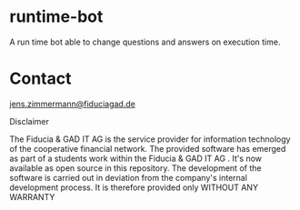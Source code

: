 # runtime-bot
A run time bot able to change questions and answers on execution time.
# Contact
jens.zimmermann@fiduciagad.de

Disclaimer 

The Fiducia & GAD IT AG  is the service provider for information technology of the cooperative financial network. The provided software has emerged as part of a students work within the Fiducia & GAD IT AG . It's now available as open source in this repository. The development of the software is carried out in deviation from the company's internal development process. It is therefore provided only WITHOUT ANY WARRANTY

